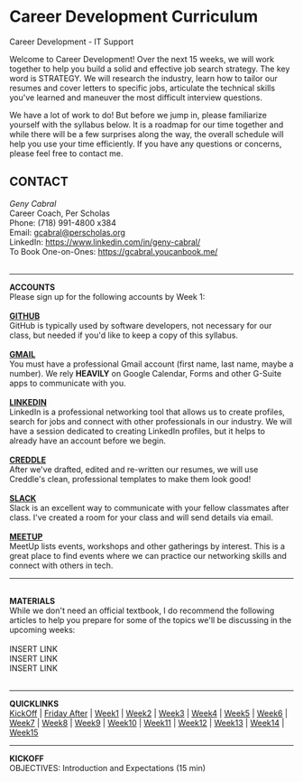 # Career Development Curriculum  

Career Development - IT Support  

Welcome to Career Development! Over the next 15 weeks, we will work together to help you build a solid and effective job search strategy. The key word is STRATEGY. We will research the industry, learn how to tailor our resumes and cover letters to specific jobs, articulate the technical skills you've learned and maneuver the most difficult interview questions.  

We have a lot of work to do! But before we jump in, please familiarize yourself with the syllabus below. It is a roadmap for our time together and while there will be a few surprises along the way, the overall schedule will help you use your time efficiently. If you have any questions or concerns, please feel free to contact me.  

## CONTACT  
 
<i>Geny Cabral</i>
<br/>
Career Coach, Per Scholas
<br/>
Phone: (718) 991-4800 x384
<br/>
Email: gcabral@perscholas.org
<br/>
LinkedIn: https://www.linkedin.com/in/geny-cabral/
<br/>
To Book One-on-Ones:
https://gcabral.youcanbook.me/
<br/>
<br/>
<hr>
<b>ACCOUNTS</b>
<br/>
Please sign up for the following accounts by Week 1:
<br/>
<br/>
<b><a href="https://github.com/">GITHUB</a></b>
<br/>
GitHub is typically used by software developers, not necessary for our class, but needed if you'd like to keep a copy of this syllabus.
<br/>
<br/>
<b><a href="https://mail.google.com">GMAIL</a></b>
<br/>
You must have a professional Gmail account (first name, last name, maybe a number). We rely <b>HEAVILY</b> on Google Calendar, Forms and other G-Suite apps to communicate with you.
<br/>
<br/>
<b><a href="https://www.linkedin.com/">LINKEDIN</a></b>
<br/>
LinkedIn is a professional networking tool that allows us to create profiles, search for jobs and connect with other professionals in our industry. We will have a session dedicated to creating LinkedIn profiles, but it helps to already have an account before we begin.
<br/>
<br/>
<b><a href="http://creddle.io/">CREDDLE</a></b>
</br>
After we've drafted, edited and re-written our resumes, we will use Creddle's clean, professional templates to make them look good!
<br/>
<br/>
<b><a href="https://slack.com">SLACK</a></b>
<br/>
Slack is an excellent way to communicate with your fellow classmates after class. I've created a room for your class and will send details via email.
<br/>
<br/>
<b><a href="https://www.meetup.com/">MEETUP</a></b>
<br/>
MeetUp lists events, workshops and other gatherings by interest. This is a great place to find events where we can practice our networking skills and connect with others in tech.
<br/>
<hr/>
<br/>
<b>MATERIALS</b>
<br/>
 While we don't need an official textbook, I do recommend the following articles to help you prepare for some of the topics we'll be   discussing in the upcoming weeks:
<br/>
<br/>
  INSERT LINK
<br/>
  INSERT LINK
<br/>
  INSERT LINK
<br/>
<br/>
<hr/>
<b>QUICKLINKS</b>
<br/>
<nav>
  <a href="#kickoff">KickOff</a> |
  <a href="#fkick">Friday After</a> |
  <a href="#week1">Week1</a> |
  <a href="#week2">Week2</a> |
  <a href="#week3">Week3</a> |
  <a href="#week4">Week4</a> |
  <a href="#week5">Week5</a> |
  <a href="#week6">Week6</a> |
  <a href="#week7">Week7</a> |
  <a href="#week8">Week8</a> |
  <a href="#week9">Week9</a> |
  <a href="#week10">Week10</a> |
  <a href="#week11">Week11</a> |
  <a href="#week12">Week12</a> |
  <a href="#week13">Week13</a> |
  <a href="#week14">Week14</a> |
  <a href="#week15">Week15</a>
</nav>
<hr/>
<b>KICKOFF</b>
<br/>
OBJECTIVES: Introduction and Expectations (15 min)
<br/>
